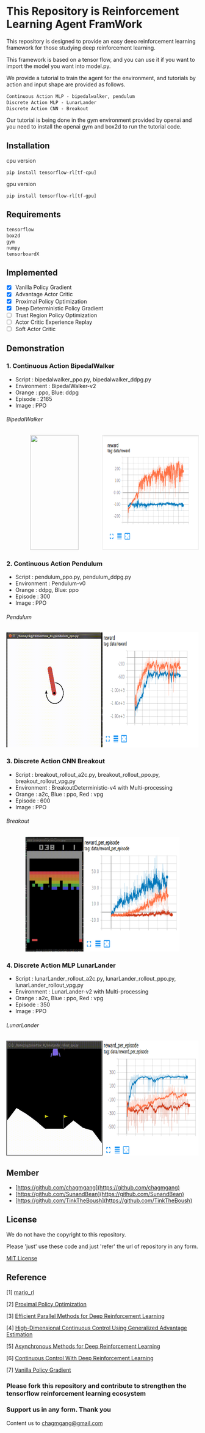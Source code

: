 # This Repository is Reinforcement Learning Agent FramWork

This repository is designed to provide an easy deeo reinforcement learning framework for those studying deep reinforcement learning.

This framework is based on a tensor flow, and you can use it if you want to import the model you want into model.py.

We provide a tutorial to train the agent for the environment, and tutorials by action and input shape are provided as follows.

```
Continuous Action MLP - bipedalwalker, pendulum
Discrete Action MLP - LunarLander
Discrete Action CNN - Breakout
```

Our tutorial is being done in the gym environment provided by openai and you need to install the openai gym and box2d to run the tutorial code.

## Installation

cpu version

```
pip install tensorflow-rl[tf-cpu]
```

gpu version
```
pip install tensorflow-rl[tf-gpu]
```

## Requirements

```
tensorflow
box2d
gym
numpy
tensorboardX
```

## Implemented

- [x] Vanilla Policy Gradient
- [x] Advantage Actor Critic
- [x] Proximal Policy Optimization
- [x] Deep Deterministic Policy Gradient
- [ ] Trust Region Policy Optimization
- [ ] Actor Critic Experience Replay
- [ ] Soft Actor Critic

## Demonstration

### 1. Continuous Action BipedalWalker  

* Script : bipedalwalker_ppo.py, bipedalwalker_ddpg.py  
* Environment : BipedalWalker-v2 
* Orange : ppo, Blue: ddpg
* Episode : 2165
* Image : PPO

###### BipedalWalker
<div align="center">
  <img src="sources/bipedalwalker_ppo.gif" width="50%" height='300'><img src="sources/bipedalwalker.png" width="50%" height='300'>
</div>

### 2. Continuous Action Pendulum

* Script : pendulum_ppo.py, pendulum_ddpg.py  
* Environment : Pendulum-v0
* Orange : ddpg, Blue: ppo
* Episode : 300
* Image : PPO

###### Pendulum
<div align="center">
  <img src="sources/pendulum.gif" width="50%" height='300'><img src="sources/pendulum.png" width="50%" height='300'>
</div>

### 3. Discrete Action CNN Breakout

* Script : breakout_rollout_a2c.py, breakout_rollout_ppo.py, breakout_rollout_vpg.py
* Environment : BreakoutDeterministic-v4 with Multi-processing
* Orange : a2c, Blue : ppo, Red : vpg
* Episode : 600
* Image : PPO

###### Breakout
<div align="center">
  <img src="sources/breakout.gif" width="30%" height='300'><img src="sources/breakout.png" width="50%" height='300'>
</div>

### 4. Discrete Action MLP LunarLander

* Script : lunarLander_rollout_a2c.py, lunarLander_rollout_ppo.py, lunarLander_rollout_vpg.py
* Environment : LunarLander-v2 with Multi-processing
* Orange : a2c, Blue : ppo, Red : vpg
* Episode : 350
* Image : PPO

###### LunarLander
<div align="center">
  <img src="sources/lunarlander.gif" width="50%" height='300'><img src="sources/lunarlander.png" width="50%" height='300'>
</div>


## Member

- [https://github.com/chagmgang](https://github.com/chagmgang)
- [https://github.com/SunandBean](https://github.com/SunandBean)
- [https://github.com/TinkTheBoush](https://github.com/TinkTheBoush)

## License

We do not have the copyright to this repository.

Please 'just' use these code and just 'refer' the url of repository in any form.

[MIT License](./LICENSE)

## Reference

[1] [mario_rl](https://github.com/jcwleo/mario_rl)

[2] [Proximal Policy Optimization](https://arxiv.org/abs/1707.06347)

[3] [Efficient Parallel Methods for Deep Reinforcement Learning](https://arxiv.org/abs/1705.04862)

[4] [High-Dimensional Continuous Control Using Generalized Advantage Estimation](https://arxiv.org/abs/1506.02438)

[5] [Asynchronous Methods for Deep Reinforcement Learning](https://arxiv.org/abs/1602.01783)

[6] [Continuous Control With Deep Reinforcement Learning](https://arxiv.org/pdf/1509.02971.pdf)

[7] [Vanilla Policy Gradient](https://spinningup.openai.com/en/latest/algorithms/vpg.html)

### Please fork this repository and contribute to strengthen the tensorflow reinforcement learning ecosystem

### Support us in any form. Thank you

Content us to [chagmgang@gmail.com](chagmgang@gmail.com)
